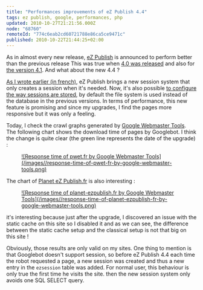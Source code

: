 ```yaml
---
title: "Performances improvements of eZ Publish 4.4"
tags: ez publish, google, performances, php
updated: 2010-10-27T21:21:56.000Z
node: "68760"
remoteId: "774c6eab2cd60721788e86ca5ce9471c"
published: 2010-10-22T21:44:25+02:00
---
```


As in almost every new release, [eZ Publish](/tag/ez-publish) is announced to perform better than the previous release This was true when [4.0 was released](/post/comparaison-de-performances-entre-ez-publish-4-0-1-et-4-1) and also for [the version 4.1](/post/comparaison-de-performances-entre-ez-publish-4-0-1-et-4-1). And what about the new 4.4 ?


[As I wrote earlier (in french)](/post/mise-a-jour-de-pwet-fr-et-planet-ezpublish-fr-vers-ez-publish-4-4), eZ Publish brings a new session system that only creates a session when it's needed. Now, it's also possible [to configure the way sessions are stored](http://doc.ez.no/eZ-Publish/Technical-manual/4.x/Reference/Configuration-files/site.ini/Session/Handler), by default the file system is used instead of the database in the previous versions. In terms of performance, this new feature is promising and since my upgrades, I find the pages more responsive but it was only a feeling.


Today, I check the crawl graphs generated by [Google Webmaster Tools](https://www.google.com/webmasters/tools). The following chart shows the download time of pages by Googlebot. I think the change is quite clear (the green line represents the date of the upgrade) :

<figure class="object-center"><a href="/images/response-time-of-pwet-fr-by-google-webmaster-tools.png">![Response time of pwet.fr by Google Webmaster Tools](/images//response-time-of-pwet-fr-by-google-webmaster-tools.png)
</a></figure>


The chart of [Planet eZ Publish.fr](http://www.planet-ezpublish.fr) is also interesting :

<figure class="object-center"><a href="/images/response-time-of-planet-ezpublish-fr-by-google-webmaster-tools.png">![Response time of planet-ezpublish.fr by Google Webmaster Tools](/images//response-time-of-planet-ezpublish-fr-by-google-webmaster-tools.png)
</a></figure>


it's interesting because just after the upgrade, I discovered an issue with the static cache on t﻿his site so I disabled it and as we can see, the difference between the static cache setup and the classical setup is not that big on this site !


Obviously, those results are only valid on my sites.&nbsp;One thing to mention is that Googlebot doesn't support session, so before eZ Publish 4.4 each time the robot requested a page, a new session was created and thus a new entry in the <code>ezsession</code>
 table was added. For normal user, this behaviour is only true the first time he visits the site. then the new session system only avoids one SQL SELECT query.

